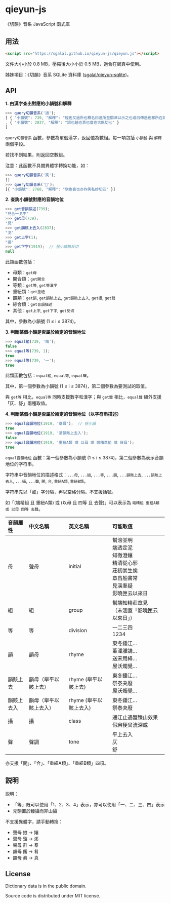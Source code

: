 # qieyun-js

《切韻》音系 JavaScript 函式庫

## 用法

```html
<script src="https://sgalal.github.io/qieyun-js/qieyun.js"></script>
```

文件大小小於 0.8 MB，壓縮後大小小於 0.5 MB，適合在網頁中使用。

姊妹項目：《切韻》音系 SQLite 資料庫 \([sgalal/qieyun-sqlite](https://github.com/sgalal/qieyun-sqlite)\)。

## API

**1. 由漢字查出對應的小韻號和解釋**

```javascript
>>> query切韻音系('過');
[ { "小韻號": 739, "解釋": "經也又過所也釋名曰過所至關津以示之也或曰傳過也移所在識以爲信也亦姓風俗通云過國夏諸侯後因爲氏漢有兖州刺史過栩" }
, { "小韻號": 2837, "解釋": "誤也越也責也度也古臥切七" }
]
```

`query切韻音系` 函數，參數為單個漢字，返回值為數組。每一項包括 `小韻號` 與 `解釋` 兩個字段。

若找不到結果，則返回空數組。

注意：此函數不具備異體字轉換功能，如：

```javascript
>>> query切韻音系('笑');
[]
>>> query切韻音系('𥬇');
[{ "小韻號": 2768, "解釋": "欣也喜也亦作笑私妙切五" }]
```

**2. 查詢小韻號對應的音韻地位**

```javascript
>>> get音韻描述(739);
"見合一戈平"
>>> get母(739);
"見"
>>> get韻賅上去入(2837);
"戈"
>>> get上字(1);
"德"
>>> get下字(1919);  // 拯小韻無反切
null
```

此類函數包括：

* 母類：`get母`
* 開合類：`get開合`
* 等類：`get等`, `get等漢字`
* 重紐類：`get重紐`
* 韻類：`get韻`, `get韻賅上去`, `get韻賅上去入`, `get攝`, `get聲`
* 綜合類：`get音韻描述`
* 其他：`get上字`, `get下字`, `get反切`

其中，參數為小韻號 (1 ≤ i ≤ 3874)。

**3. 判斷某個小韻是否屬於給定的音韻地位**

```javascript
>>> equal組(739, '精');
false
>>> equal等(739, 1);
true
>>> equal等(739, '一');
true
```

此類函數包括：`equal組`, `equal等`, `equal聲`。

其中，第一個參數為小韻號 (1 ≤ i ≤ 3874)，第二個參數為要測試的取值。

與 `get等` 相比，`equal等` 同時支援數字和漢字；與 `get聲` 相比，`equal聲` 額外支援「仄、舒」兩種取值。

**4. 判斷某個小韻是否屬於給定的音韻地位（以字符串描述）**

```javascript
>>> equal音韻地位(1919, '章母');  // 拯小韻
true
>>> equal音韻地位(1919, '清韻賅上去入');
false
>>> equal音韻地位(1919, '重紐A類 或 以母 或 端精章組 或 日母');
true
```

`equal音韻地位` 函數：第一個參數為小韻號 (1 ≤ i ≤ 3874)，第二個參數為表示音韻地位的字符串。

字符串中音韻地位的描述格式：`...母`, `...組`, `...等`, `...韻`, `...韻賅上去`, `...韻賅上去入`, `...攝`, `...聲`, `開`, `合`, `重紐A類`, `重紐B類`。

字符串先以「或」字分隔，再以空格分隔。不支援括號。

如「(端精組 且 重紐A類) 或 (以母 且 四等 且 去聲)」可以表示為 `端精組 重紐A類 或 以母 四等 去聲`。

| 音韻屬性 | 中文名稱 | 英文名稱 | 可能取值 |
| :- | :- | :- | :- |
| 母 | 聲母 | initial | 幫滂並明<br/>端透定泥<br/>知徹澄孃<br/>精清從心邪<br/>莊初崇生俟<br/>章昌船書常<br/>見溪羣疑<br/>影曉匣云以來日 |
| 組 | 組 | group | 幫端知精莊章見<br/>（未涵蓋「影曉匣云以來日」） |
| 等 | 等 | division | 一二三四<br/>1234 |
| 韻 | 韻母 | rhyme | 東冬鍾江…<br/>董湩腫講…<br/>送宋用絳…<br/>屋沃燭覺… |
| 韻賅上去 | 韻母（舉平以賅上去） | rhyme (舉平以賅上去) | 東冬鍾江…<br/>祭泰夬廢<br/>屋沃燭覺… |
| 韻賅上去入 | 韻母（舉平以賅上去入） | rhyme (舉平以賅上去入) | 東冬鍾江…<br/>祭泰夬廢 |
| 攝 | 攝 | class | 通江止遇蟹臻山效果假宕梗曾流深咸 |
| 聲 | 聲調 | tone | 平上去入<br/>仄<br/>舒 |

亦支援「開」、「合」、「重紐A類」、「重紐B類」四項。

## 説明

説明：

* 「等」既可以使用「1、2、3、4」表示，亦可以使用「一、二、三、四」表示
* 元韻置於臻攝而非山攝

不支援異體字，請手動轉換：

* 聲母 娘 -> 孃
* 聲母 谿 -> 溪
* 聲母 群 -> 羣
* 韻母 餚 -> 肴
* 韻母 眞 -> 真

## License

Dictionary data is in the public domain.

Source code is distributed under MIT license.
